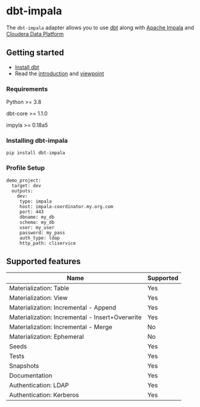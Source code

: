# dbt-impala

The `dbt-impala` adapter allows you to use [dbt](https://www.getdbt.com/) along with [Apache Impala](https://impala.apache.org/) and [Cloudera Data Platform](https://cloudera.com)


## Getting started

- [Install dbt](https://docs.getdbt.com/docs/installation)
- Read the [introduction](https://docs.getdbt.com/docs/introduction/) and [viewpoint](https://docs.getdbt.com/docs/about/viewpoint/)

### Requirements

Python >= 3.8

dbt-core >= 1.1.0

impyla >= 0.18a5

### Installing dbt-impala

`pip install dbt-impala`

### Profile Setup

```
demo_project:
  target: dev
  outputs:
    dev:
     type: impala
     host: impala-coordinator.my.org.com
     port: 443
     dbname: my_db
     schema: my_db
     user: my_user
     password: my_pass
     auth_type: ldap
     http_path: cliservice
```

## Supported features
| Name | Supported |
|------|-----------|
|Materialization: Table|Yes|
|Materialization: View|Yes|
|Materialization: Incremental - Append|Yes|
|Materialization: Incremental - Insert+Overwrite|Yes|
|Materialization: Incremental - Merge|No|
|Materialization: Ephemeral|No|
|Seeds|Yes|
|Tests|Yes|
|Snapshots|Yes|
|Documentation|Yes|
|Authentication: LDAP|Yes|
|Authentication: Kerberos|Yes|
